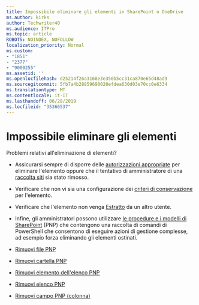 ```yaml
---
title: Impossibile eliminare gli elementi in SharePoint o OneDrive
ms.author: kirks
author: Techwriter40
ms.audience: ITPro
ms.topic: article
ROBOTS: NOINDEX, NOFOLLOW
localization_priority: Normal
ms.custom:
- "1851"
- "2377"
- "9000255"
ms.assetid: ''
ms.openlocfilehash: d25214f26a3168e3e350b5cc31ca870e65d48ad9
ms.sourcegitcommit: 5fb7a4b28859690020efdea630d03e70cc0e6334
ms.translationtype: MT
ms.contentlocale: it-IT
ms.lasthandoff: 06/28/2019
ms.locfileid: "35366537"
---
```

# <a name="unable-to-delete-items"></a>Impossibile eliminare gli elementi

Problemi relativi all'eliminazione di elementi?

- Assicurarsi sempre di disporre delle [autorizzazioni appropriate](https://docs.microsoft.com/sharepoint/default-sharepoint-groups) per eliminare l'elemento oppure che il tentativo di amministratore di una [raccolta siti](https://docs.microsoft.com/sharepoint/customize-sharepoint-site-permissions#add-change-or-remove-a-site-collection-administrator) sia stato rimosso.

- Verificare che non vi sia una configurazione dei [criteri di conservazione](https://docs.microsoft.com/office365/securitycompliance/retention-policies) per l'elemento.

- Verificare che l'elemento non venga [Estratto](https://support.office.com/article/check-out-check-in-or-discard-changes-to-files-in-a-library-7e2c12a9-a874-4393-9511-1378a700f6de) da un altro utente.

- Infine, gli amministratori possono utilizzare [le procedure e i modelli di SharePoint](https://docs.microsoft.com/powershell/sharepoint/sharepoint-pnp/sharepoint-pnp-cmdlets?view=sharepoint-ps#installation) (PNP) che contengono una raccolta di comandi di PowerShell che consentono di eseguire azioni di gestione complesse, ad esempio forza eliminando gli elementi ostinati.
- [Rimuovi file PNP](https://docs.microsoft.com/powershell/module/sharepoint-pnp/remove-pnpfile?view=sharepoint-ps)
- [Rimuovi cartella PNP](https://docs.microsoft.com/powershell/module/sharepoint-pnp/remove-pnpfolder?view=sharepoint-ps)
- [Rimuovi elemento dell'elenco PNP](https://docs.microsoft.com/powershell/module/sharepoint-pnp/remove-pnplistitem?view=sharepoint-ps)
- [Rimuovi elenco PNP](https://docs.microsoft.com/powershell/module/sharepoint-pnp/remove-pnplist?view=sharepoint-ps)
- [Rimuovi campo PNP (colonna)](https://docs.microsoft.com/powershell/module/sharepoint-pnp/remove-pnpfield?view=sharepoint-ps)